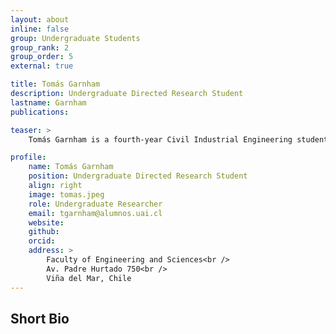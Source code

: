 ```yaml
---
layout: about
inline: false
group: Undergraduate Students
group_rank: 2
group_order: 5
external: true

title: Tomás Garnham
description: Undergraduate Directed Research Student
lastname: Garnham
publications: 

teaser: >
    Tomás Garnham is a fourth-year Civil Industrial Engineering student at Universidad Adolfo Ibáñez in Chile. His research interests focus on optimizing healthcare systems, specifically scheduling and routing for home healthcare services. Under the guidance of Dr. Jorge Acuña, he is currently dedicated to improving logistical processes in home healthcare in order to enhance patient care outcomes and optimize resource utilization.

profile:
    name: Tomás Garnham
    position: Undergraduate Directed Research Student
    align: right
    image: tomas.jpeg
    role: Undergraduate Researcher
    email: tgarnham@alumnos.uai.cl
    website:
    github: 
    orcid: 
    address: >
        Faculty of Engineering and Sciences<br />
        Av. Padre Hurtado 750<br />        
        Viña del Mar, Chile
---
```



## Short Bio



